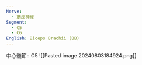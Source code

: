 ```yaml
---
Nerve:
  - 筋皮神経
Segment:
  - C5
  - C6
English: Biceps Brachii (BB)
---
```

中心髄節:: C5
![[Pasted image 20240803184924.png]]